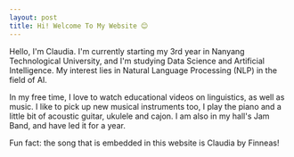```yaml
---
layout: post
title: Hi! Welcome To My Website 😊
---
```


Hello, I'm Claudia. I'm currently starting my 3rd year in Nanyang Technological University, and I'm studying Data Science and Artificial Intelligence. My interest lies in Natural Language Processing (NLP) in the field of AI. 

In my free time, I love to watch educational videos on linguistics, as well as music. I like to pick up new musical instruments too, I play the piano and a little bit of acoustic guitar, ukulele and cajon. I am also in my hall's Jam Band, and have led it for a year.

Fun fact: the song that is embedded in this website is Claudia by Finneas!